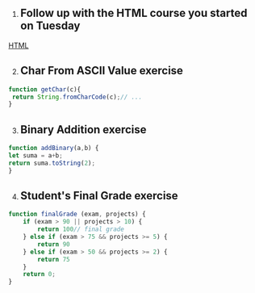 1. ##  Follow up with the HTML course you started on Tuesday
[HTML](SESION/README.md)

2. ## Char From ASCII Value exercise
```javascript
function getChar(c){
 return String.fromCharCode(c);// ...
}
```

3. ## Binary Addition exercise
```javascript
function addBinary(a,b) {
let suma = a+b;
return suma.toString(2);
}
```

4. ## Student's Final Grade exercise
```javascript
function finalGrade (exam, projects) {
    if (exam > 90 || projects > 10) {
        return 100// final grade
    } else if (exam > 75 && projects >= 5) {
        return 90
    } else if (exam > 50 && projects >= 2) {
        return 75
    }
    return 0;
}
```